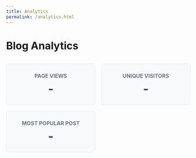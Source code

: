 ```yaml
---
title: Analytics
permalink: /analytics.html
---
```


# Blog Analytics

<div id="analytics-dashboard">
    <div class="metric-card">
        <h3>Page Views</h3>
        <span id="page-views">-</span>
    </div>
    <div class="metric-card">
        <h3>Unique Visitors</h3>
        <span id="unique-visitors">-</span>
    </div>
    <div class="metric-card">
        <h3>Most Popular Post</h3>
        <span id="popular-post">-</span>
    </div>
</div>

<script>
// Simple privacy-first analytics using localStorage
function updateAnalytics() {
    const views = localStorage.getItem('blog-views') || 0;
    const visitors = localStorage.getItem('blog-visitors') || 0;
    
    document.getElementById('page-views').textContent = views;
    document.getElementById('unique-visitors').textContent = visitors;
}

updateAnalytics();
</script>

<style>
#analytics-dashboard {
    display: grid;
    grid-template-columns: repeat(auto-fit, minmax(200px, 1fr));
    gap: 1rem;
    margin: 2rem 0;
}

.metric-card {
    background: #f8f9fa;
    padding: 1.5rem;
    border-radius: 8px;
    text-align: center;
    border: 1px solid #e9ecef;
}

.metric-card h3 {
    margin: 0 0 0.5rem 0;
    color: #6c757d;
    font-size: 0.9rem;
    text-transform: uppercase;
}

.metric-card span {
    font-size: 2rem;
    font-weight: bold;
    color: #2c3e50;
}
</style>
